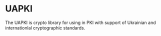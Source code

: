 # UAPKI
The UAPKI is crypto library for using in PKI with support of Ukrainian and internationlal cryptographic standards.
